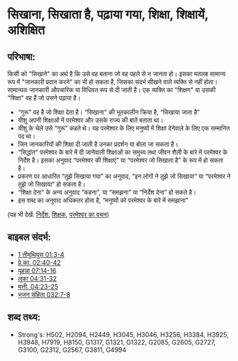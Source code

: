 ﻿# सिखाना, सिखाता है, पढ़ाया गया, शिक्षा, शिक्षायें, अशिक्षित #

## परिभाषा: ##

किसी को "सिखाने" का अर्थ है कि उसे वह बताना जो वह पहले से न जानता हो। इसका मतलब सामान्य रूप में "जानकारी प्रदान करने" का भी हो सकता है, जिसका संदर्भ सीखने वाले व्यक्ति से नहीं होता। सामान्यतः जानकारी औपचारिक या विधिवत रूप से दी जाती है। एक व्यक्ति का "शिक्षण" या उसकी "शिक्षा" वह हैं जो उसने पढ़ाया है।

* “गुरू” वह है जो शिक्षा देता है। “सिखाना” की भूतकालीन क्रिया है, “सिखाया जाता है”
* यीशु अपनी शिक्षाओं में परमेश्वर और उसके राज्य की बातें बताता था।
* यीशु के चेले उसे “गुरू” कहते थे। यह परमेश्वर के लिए मनुष्यों में शिक्षा देनेवाले के लिए एक सम्मानित पद था।
* जिन जानकारियों की शिक्षा दी जाती है उनका प्रदर्शन या बोला जा सकता है।
* “सिद्धांत” परमेश्वर के बारे में दी जानेवाली शिक्षाओं का समुच्य तथा जीवन शैली के बारे में परमेश्वर के निर्देश है। इसका अनुवाद “परमेश्वर की शिक्षाएं” या “परमेश्वर जो सिखाता है” के रूप में हो सकता है।
* प्रकरण पर आधारित “तुझे सिखाया गया” का अनुवाद, “इन लोगों ने तुझे जो सिखाया” या “परमेश्वर ने तुझे जो सिखाया” हो सकता है।
* “शिक्षा देना” के अन्य अनुवाद “कहना”, या “समझना” या “निर्देश देना” हो सकते है।
* इस शब्द का अनुवाद अधिकतर होता है, “मनुष्यों को परमेश्वर के बारे में समझाना”

(यह भी देखें: [निर्देश](../other/instruct.md), [शिक्षक](../other/teacher.md), [परमेश्वर का वचन](../kt/wordofgod.md))

## बाइबल संदर्भ: ##

* [1 तीमुथियुस 01:3-4](rc://en/tn/help/1ti/01/03)
* [प्रे.का. 02:40-42](rc://en/tn/help/act/02/40)
* [यूहन्ना 07:14-16](rc://en/tn/help/jhn/07/14)
* [लूका 04:31-32](rc://en/tn/help/luk/04/31)
* [मत्ती. 04:23-25](rc://en/tn/help/mat/04/23)
* [भजन संहिता 032:7-8](rc://en/tn/help/psa/032/007)

## शब्द तथ्य: ##

* Strong's: H502, H2094, H2449, H3045, H3046, H3256, H3384, H3925, H3948, H7919, H8150, G1317, G1321, G1322, G2085, G2605, G2727, G3100, G2312, G2567, G3811, G4994
